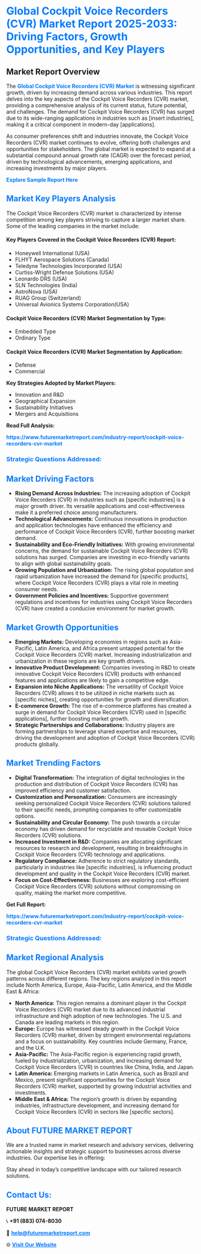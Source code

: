 <h1 style="color: #007BFF;">Global Cockpit Voice Recorders (CVR) Market Report 2025-2033: Driving Factors, Growth Opportunities, and Key Players</h1>

<section id="overview">
<h2>Market Report Overview</h2>
<p>The <a href="https://www.futuremarketreport.com/industry-report/cockpit-voice-recorders-cvr-market" style="color: #007BFF; text-decoration: none;"><strong>Global Cockpit Voice Recorders (CVR) Market</strong></a> is witnessing significant growth, driven by increasing demand across various industries. This report delves into the key aspects of the Cockpit Voice Recorders (CVR) market, providing a comprehensive analysis of its current status, future potential, and challenges. The demand for Cockpit Voice Recorders (CVR) has surged due to its wide-ranging applications in industries such as [insert industries], making it a critical component in modern-day [applications].</p>
<p>As consumer preferences shift and industries innovate, the Cockpit Voice Recorders (CVR) market continues to evolve, offering both challenges and opportunities for stakeholders. The global market is expected to expand at a substantial compound annual growth rate (CAGR) over the forecast period, driven by technological advancements, emerging applications, and increasing investments by major players.</p>
</section>

<section id="overview">
<p><a href="https://www.futuremarketreport.com/request-sample/reportId=76053" style="color: #007BFF; text-decoration: none;"><strong>Explore Sample Report Here</strong></a></p>
</section>

<section id="key-players">
<h2 style="color: #007BFF;">Market Key Players Analysis</h2>
<p>The Cockpit Voice Recorders (CVR) market is characterized by intense competition among key players striving to capture a larger market share. Some of the leading companies in the market include:</p>
<h4>Key Players Covered in the Cockpit Voice Recorders (CVR) Report:</h4>
<ul><li>Honeywell International (USA)</li><li>FLHYT Aerospace Solutions (Canada)</li><li>Teledyne Technologies Incorporated (USA)</li><li>Curtiss-Wright Defense Solutions (USA)</li><li>Leonardo DRS (USA)</li><li>SLN Technologies (India)</li><li>AstroNova (USA)</li><li>RUAG Group (Switzerland)</li><li>Universal Avionics Systems Corporation(USA)</li></ul>
<h4>Cockpit Voice Recorders (CVR) Market Segmentation by Type:</h4>
<ul><li>Embedded Type</li><li>Ordinary Type</li></ul>

<h4>Cockpit Voice Recorders (CVR) Market Segmentation by Application:</h4>
<ul><li>Defense</li><li>Commercial</li></ul>
<p><strong>Key Strategies Adopted by Market Players:</strong></p>
<ul>
<li>Innovation and R&D</li>
<li>Geographical Expansion</li>
<li>Sustainability Initiatives</li>
<li>Mergers and Acquisitions</li>
</ul>
</section>

<section>
<p><strong>Read Full Analysis: </strong></p><a href="https://www.futuremarketreport.com/industry-report/cockpit-voice-recorders-cvr-market" style="color: #007BFF; text-decoration: none;"><strong>https://www.futuremarketreport.com/industry-report/cockpit-voice-recorders-cvr-market</strong></a>
<h3 style="color: #007BFF;">Strategic Questions Addressed:</h3>
</section>

<section id="driving-factors">
<h2 style="color: #007BFF;">Market Driving Factors</h2>
<ul>
<li><strong>Rising Demand Across Industries:</strong> The increasing adoption of Cockpit Voice Recorders (CVR) in industries such as [specific industries] is a major growth driver. Its versatile applications and cost-effectiveness make it a preferred choice among manufacturers.</li>
<li><strong>Technological Advancements:</strong> Continuous innovations in production and application technologies have enhanced the efficiency and performance of Cockpit Voice Recorders (CVR), further boosting market demand.</li>
<li><strong>Sustainability and Eco-Friendly Initiatives:</strong> With growing environmental concerns, the demand for sustainable Cockpit Voice Recorders (CVR) solutions has surged. Companies are investing in eco-friendly variants to align with global sustainability goals.</li>
<li><strong>Growing Population and Urbanization:</strong> The rising global population and rapid urbanization have increased the demand for [specific products], where Cockpit Voice Recorders (CVR) plays a vital role in meeting consumer needs.</li>
<li><strong>Government Policies and Incentives:</strong> Supportive government regulations and incentives for industries using Cockpit Voice Recorders (CVR) have created a conducive environment for market growth.</li>
</ul>
</section>

<section id="growth-opportunities">
<h2 style="color: #007BFF;">Market Growth Opportunities</h2>
<ul>
<li><strong>Emerging Markets:</strong> Developing economies in regions such as Asia-Pacific, Latin America, and Africa present untapped potential for the Cockpit Voice Recorders (CVR) market. Increasing industrialization and urbanization in these regions are key growth drivers.</li>
<li><strong>Innovative Product Development:</strong> Companies investing in R&D to create innovative Cockpit Voice Recorders (CVR) products with enhanced features and applications are likely to gain a competitive edge.</li>
<li><strong>Expansion into Niche Applications:</strong> The versatility of Cockpit Voice Recorders (CVR) allows it to be utilized in niche markets such as [specific niches], creating opportunities for growth and diversification.</li>
<li><strong>E-commerce Growth:</strong> The rise of e-commerce platforms has created a surge in demand for Cockpit Voice Recorders (CVR) used in [specific applications], further boosting market growth.</li>
<li><strong>Strategic Partnerships and Collaborations:</strong> Industry players are forming partnerships to leverage shared expertise and resources, driving the development and adoption of Cockpit Voice Recorders (CVR) products globally.</li>
</ul>
</section>

<section id="trending-factors">
<h2 style="color: #007BFF;">Market Trending Factors</h2>
<ul>
<li><strong>Digital Transformation:</strong> The integration of digital technologies in the production and distribution of Cockpit Voice Recorders (CVR) has improved efficiency and customer satisfaction.</li>
<li><strong>Customization and Personalization:</strong> Consumers are increasingly seeking personalized Cockpit Voice Recorders (CVR) solutions tailored to their specific needs, prompting companies to offer customizable options.</li>
<li><strong>Sustainability and Circular Economy:</strong> The push towards a circular economy has driven demand for recyclable and reusable Cockpit Voice Recorders (CVR) solutions.</li>
<li><strong>Increased Investment in R&D:</strong> Companies are allocating significant resources to research and development, resulting in breakthroughs in Cockpit Voice Recorders (CVR) technology and applications.</li>
<li><strong>Regulatory Compliance:</strong> Adherence to strict regulatory standards, particularly in industries like [specific industries], is influencing product development and quality in the Cockpit Voice Recorders (CVR) market.</li>
<li><strong>Focus on Cost-Effectiveness:</strong> Businesses are exploring cost-efficient Cockpit Voice Recorders (CVR) solutions without compromising on quality, making the market more competitive.</li>
</ul>
</section>

<section>
<p><strong>Get Full Report: </strong></p><a href="https://www.futuremarketreport.com/industry-report/cockpit-voice-recorders-cvr-market" style="color: #007BFF; text-decoration: none;"><strong>https://www.futuremarketreport.com/industry-report/cockpit-voice-recorders-cvr-market</strong></a>
<h3 style="color: #007BFF;">Strategic Questions Addressed:</h3>
</section>


<section id="regional-analysis">
<h2 style="color: #007BFF;">Market Regional Analysis</h2>
<p>The global Cockpit Voice Recorders (CVR) market exhibits varied growth patterns across different regions. The key regions analyzed in this report include North America, Europe, Asia-Pacific, Latin America, and the Middle East & Africa:</p>
<ul>
<li><strong>North America:</strong> This region remains a dominant player in the Cockpit Voice Recorders (CVR) market due to its advanced industrial infrastructure and high adoption of new technologies. The U.S. and Canada are leading markets in this region.</li>
<li><strong>Europe:</strong> Europe has witnessed steady growth in the Cockpit Voice Recorders (CVR) market, driven by stringent environmental regulations and a focus on sustainability. Key countries include Germany, France, and the U.K.</li>
<li><strong>Asia-Pacific:</strong> The Asia-Pacific region is experiencing rapid growth, fueled by industrialization, urbanization, and increasing demand for Cockpit Voice Recorders (CVR) in countries like China, India, and Japan.</li>
<li><strong>Latin America:</strong> Emerging markets in Latin America, such as Brazil and Mexico, present significant opportunities for the Cockpit Voice Recorders (CVR) market, supported by growing industrial activities and investments.</li>
<li><strong>Middle East & Africa:</strong> The region’s growth is driven by expanding industries, infrastructure development, and increasing demand for Cockpit Voice Recorders (CVR) in sectors like [specific sectors].</li>
</ul>
</section>

<footer>
<h2 style="color: #007BFF;">About FUTURE MARKET REPORT</h2>
<p>We are a trusted name in market research and advisory services, delivering actionable insights and strategic support to businesses across diverse industries. Our expertise lies in offering:</p>

<p>Stay ahead in today’s competitive landscape with our tailored research solutions.</p>

<h2 style="color: #007BFF;">Contact Us:</h2>
<p><strong>FUTURE MARKET REPORT</strong></p>
<p>📞 <strong>+91 (883) 074-8030</strong></p>
<p>📧 <strong><a href="mailto:help@futuremarketreport.com" style="color: #007BFF;">help@futuremarketreport.com</a></strong></p>
<p>🌐 <strong><a href="https://www.futuremarketreport.com/" style="color: #007BFF;">Visit Our Website</a></strong></p>
</footer>
